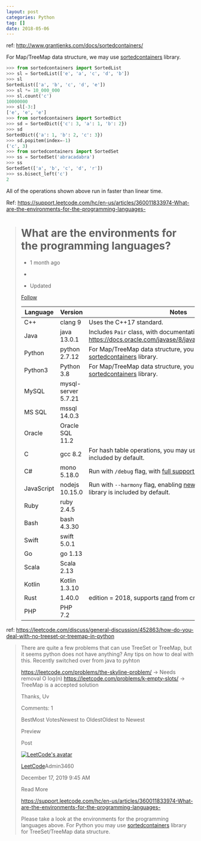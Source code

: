 ```yaml
---
layout: post
categories: Python
tag: []
date: 2018-05-06
---
```




ref: http://www.grantjenks.com/docs/sortedcontainers/



For Map/TreeMap data structure, we may use [sortedcontainers](http://www.grantjenks.com/docs/sortedcontainers/) library.

```python
>>> from sortedcontainers import SortedList
>>> sl = SortedList(['e', 'a', 'c', 'd', 'b'])
>>> sl
SortedList(['a', 'b', 'c', 'd', 'e'])
>>> sl *= 10_000_000
>>> sl.count('c')
10000000
>>> sl[-3:]
['e', 'e', 'e']
>>> from sortedcontainers import SortedDict
>>> sd = SortedDict({'c': 3, 'a': 1, 'b': 2})
>>> sd
SortedDict({'a': 1, 'b': 2, 'c': 3})
>>> sd.popitem(index=-1)
('c', 3)
>>> from sortedcontainers import SortedSet
>>> ss = SortedSet('abracadabra')
>>> ss
SortedSet(['a', 'b', 'c', 'd', 'r'])
>>> ss.bisect_left('c')
2
```

All of the operations shown above run in faster than linear time.





Ref: https://support.leetcode.com/hc/en-us/articles/360011833974-What-are-the-environments-for-the-programming-languages-

> # What are the environments for the programming languages?
>
> - 1 month ago
> -  
>
> - Updated
>
> [Follow](https://support.leetcode.com/hc/en-us/articles/360011833974-What-are-the-environments-for-the-programming-languages-/subscription.html)
>
> | Language   | Version             | Notes                                                        |
> | ---------- | ------------------- | ------------------------------------------------------------ |
> | C++        | clang 9             | Uses the C++17 standard.                                     |
> | Java       | java 13.0.1         | Includes `Pair` class, with documentation at https://docs.oracle.com/javase/8/javafx/api/javafx/util/Pair.html |
> | Python     | python 2.7.12       | For Map/TreeMap data structure, you may use [sortedcontainers](http://www.grantjenks.com/docs/sortedcontainers/) library. |
> | Python3    | Python 3.8          | For Map/TreeMap data structure, you may use [sortedcontainers](http://www.grantjenks.com/docs/sortedcontainers/) library. |
> | MySQL      | mysql-server 5.7.21 |                                                              |
> | MS SQL     | mssql 14.0.3        |                                                              |
> | Oracle     | Oracle SQL 11.2     |                                                              |
> | C          | gcc 8.2             | For hash table operations, you may use [uthash](https://troydhanson.github.io/uthash/). `"uthash.h"` is included by default. |
> | C#         | mono 5.18.0         | Run with `/debug` flag, with [full support for C# 7](https://docs.microsoft.com/en-us/dotnet/csharp/whats-new/csharp-7). |
> | JavaScript | nodejs 10.15.0      | Run with `--harmony` flag, enabling [new ES6 features](http://node.green/). [lodash.js](https://lodash.com/) library is included by default. |
> | Ruby       | ruby 2.4.5          |                                                              |
> | Bash       | bash 4.3.30         |                                                              |
> | Swift      | swift 5.0.1         |                                                              |
> | Go         | go 1.13             |                                                              |
> | Scala      | Scala 2.13          |                                                              |
> | Kotlin     | Kotlin 1.3.10       |                                                              |
> | Rust       | 1.40.0              | edition = 2018, supports [rand](https://crates.io/crates/rand) from crates.io |
> | PHP        | PHP 7.2             |                                                              |
>
> 



ref: https://leetcode.com/discuss/general-discussion/452863/how-do-you-deal-with-no-treeset-or-treemap-in-python

> There are quite a few problems that can use TreeSet or TreeMap, but it seems python does not have anything? Any tips on how to deal with this. Recently switched over from java to pyhton
>
> 
>
> https://leetcode.com/problems/the-skyline-problem/ -> Needs removal O log(n)
> https://leetcode.com/problems/k-empty-slots/ -> TreeMap is a accepted solution
>
> 
>
> Thanks,
> Uv
>
> Comments: 1
>
> BestMost VotesNewest to OldestOldest to Newest
>
> Preview
>
> Post
>
> [![LeetCode's avatar](https://tva1.sinaimg.cn/large/007S8ZIlgy1gejri4cfqej305k05kmx8.jpg)](https://leetcode.com/leetcode)
>
> [LeetCode](https://leetcode.com/leetcode)Admin3460
>
> December 17, 2019 9:45 AM
>
> Read More
>
> https://support.leetcode.com/hc/en-us/articles/360011833974-What-are-the-environments-for-the-programming-languages-
>
> 
>
> Please take a look at the environments for the programming languages above. For Python you may use [sortedcontainers](http://www.grantjenks.com/docs/sortedcontainers/) library for TreeSet/TreeMap data structure.

